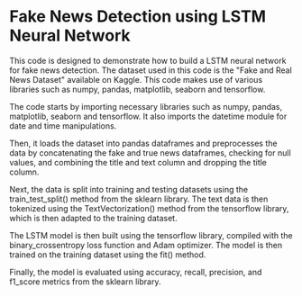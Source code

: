 # Fake News Detection using LSTM Neural Network

This code is designed to demonstrate how to build a LSTM neural network for fake news detection. The dataset used in this code is the "Fake and Real News Dataset" available on Kaggle. This code makes use of various libraries such as numpy, pandas, matplotlib, seaborn and tensorflow.

The code starts by importing necessary libraries such as numpy, pandas, matplotlib, seaborn and tensorflow. It also imports the datetime module for date and time manipulations.

Then, it loads the dataset into pandas dataframes and preprocesses the data by concatenating the fake and true news dataframes, checking for null values, and combining the title and text column and dropping the title column.

Next, the data is split into training and testing datasets using the train_test_split() method from the sklearn library. The text data is then tokenized using the TextVectorization() method from the tensorflow library, which is then adapted to the training dataset.

The LSTM model is then built using the tensorflow library, compiled with the binary_crossentropy loss function and Adam optimizer. The model is then trained on the training dataset using the fit() method.

Finally, the model is evaluated using accuracy, recall, precision, and f1_score metrics from the sklearn library.